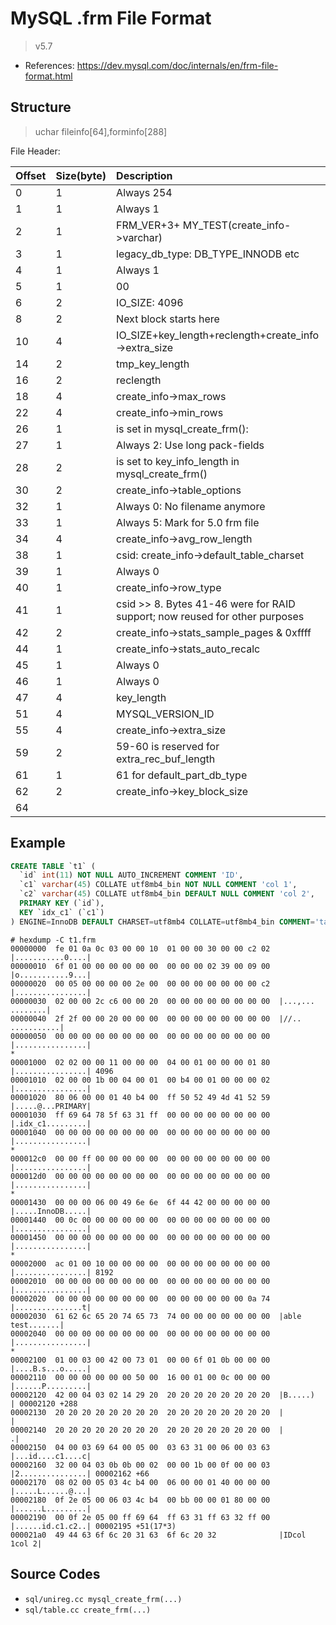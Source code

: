 # MySQL .frm File Format

> v5.7

- References: https://dev.mysql.com/doc/internals/en/frm-file-format.html

## Structure

> uchar fileinfo[64],forminfo[288]

File Header:

|Offset|Size(byte)|Description|
|:---|:---|:---|
|0|1|Always 254|
|1|1|Always 1|
|2|1|FRM_VER+3+ MY_TEST(create_info->varchar)|
|3|1|legacy_db_type: DB_TYPE_INNODB etc|
|4|1|Always 1|
|5|1|00|
|6|2|IO_SIZE: 4096|
|8|2|Next block starts here|
|10|4|IO_SIZE+key_length+reclength+create_info->extra_size|
|14|2|tmp_key_length|
|16|2|reclength|
|18|4|create_info->max_rows|
|22|4|create_info->min_rows|
|26|1|is set in mysql_create_frm(): |
|27|1|Always 2: Use long pack-fields|
|28|2|is set to key_info_length in mysql_create_frm()|
|30|2|create_info->table_options|
|32|1|Always 0: No filename anymore|
|33|1|Always 5: Mark for 5.0 frm file|
|34|4|create_info->avg_row_length|
|38|1|csid: create_info->default_table_charset|
|39|1|Always 0|
|40|1|create_info->row_type|
|41|1|csid >> 8. Bytes 41-46 were for RAID support; now reused for other purposes|
|42|2|create_info->stats_sample_pages & 0xffff|
|44|1|create_info->stats_auto_recalc|
|45|1|Always 0|
|46|1|Always 0|
|47|4|key_length|
|51|4|MYSQL_VERSION_ID|
|55|4|create_info->extra_size|
|59|2|59-60 is reserved for extra_rec_buf_length|
|61|1|61 for default_part_db_type|
|62|2|create_info->key_block_size|
|64|||



## Example


``` sql
CREATE TABLE `t1` (
  `id` int(11) NOT NULL AUTO_INCREMENT COMMENT 'ID',
  `c1` varchar(45) COLLATE utf8mb4_bin NOT NULL COMMENT 'col 1',
  `c2` varchar(45) COLLATE utf8mb4_bin DEFAULT NULL COMMENT 'col 2',
  PRIMARY KEY (`id`),
  KEY `idx_c1` (`c1`)
) ENGINE=InnoDB DEFAULT CHARSET=utf8mb4 COLLATE=utf8mb4_bin COMMENT='table test';
```

```
# hexdump -C t1.frm
00000000  fe 01 0a 0c 03 00 00 10  01 00 00 30 00 00 c2 02  |...........0....|
00000010  6f 01 00 00 00 00 00 00  00 00 00 02 39 00 09 00  |o...........9...|
00000020  00 05 00 00 00 00 2e 00  00 00 00 00 00 00 00 c2  |................|
00000030  02 00 00 2c c6 00 00 20  00 00 00 00 00 00 00 00  |...,... ........|
00000040  2f 2f 00 00 20 00 00 00  00 00 00 00 00 00 00 00  |//.. ...........|
00000050  00 00 00 00 00 00 00 00  00 00 00 00 00 00 00 00  |................|
*
00001000  02 02 00 00 11 00 00 00  04 00 01 00 00 00 01 80  |................| 4096
00001010  02 00 00 1b 00 04 00 01  00 b4 00 01 00 00 00 02  |................|
00001020  80 06 00 00 01 40 b4 00  ff 50 52 49 4d 41 52 59  |.....@...PRIMARY|
00001030  ff 69 64 78 5f 63 31 ff  00 00 00 00 00 00 00 00  |.idx_c1.........|
00001040  00 00 00 00 00 00 00 00  00 00 00 00 00 00 00 00  |................|
*
000012c0  00 00 ff 00 00 00 00 00  00 00 00 00 00 00 00 00  |................|
000012d0  00 00 00 00 00 00 00 00  00 00 00 00 00 00 00 00  |................|
*
00001430  00 00 00 06 00 49 6e 6e  6f 44 42 00 00 00 00 00  |.....InnoDB.....|
00001440  00 0c 00 00 00 00 00 00  00 00 00 00 00 00 00 00  |................|
00001450  00 00 00 00 00 00 00 00  00 00 00 00 00 00 00 00  |................|
*
00002000  ac 01 00 10 00 00 00 00  00 00 00 00 00 00 00 00  |................| 8192
00002010  00 00 00 00 00 00 00 00  00 00 00 00 00 00 00 00  |................|
00002020  00 00 00 00 00 00 00 00  00 00 00 00 00 00 0a 74  |...............t|
00002030  61 62 6c 65 20 74 65 73  74 00 00 00 00 00 00 00  |able test.......|
00002040  00 00 00 00 00 00 00 00  00 00 00 00 00 00 00 00  |................|
*
00002100  01 00 03 00 42 00 73 01  00 00 6f 01 0b 00 00 00  |....B.s...o.....|
00002110  00 00 00 00 00 00 50 00  16 00 01 00 0c 00 00 00  |......P.........|
00002120  42 00 04 03 02 14 29 20  20 20 20 20 20 20 20 20  |B.....)         | 00002120 +288
00002130  20 20 20 20 20 20 20 20  20 20 20 20 20 20 20 20  |                |
00002140  20 20 20 20 20 20 20 20  20 20 20 20 20 20 20 00  |               .|
00002150  04 00 03 69 64 00 05 00  03 63 31 00 06 00 03 63  |...id....c1....c|
00002160  32 00 04 03 0b 0b 00 02  00 00 1b 00 0f 00 00 03  |2...............| 00002162 +66
00002170  08 02 00 05 03 4c b4 00  06 00 00 01 40 00 00 00  |.....L......@...|
00002180  0f 2e 05 00 06 03 4c b4  00 bb 00 00 01 80 00 00  |......L.........|
00002190  00 0f 2e 05 00 ff 69 64  ff 63 31 ff 63 32 ff 00  |......id.c1.c2..| 00002195 +51(17*3)
000021a0  49 44 63 6f 6c 20 31 63  6f 6c 20 32              |IDcol 1col 2|
```


## Source Codes

- `sql/unireg.cc mysql_create_frm(...)`
- `sql/table.cc create_frm(...)`
